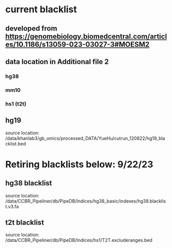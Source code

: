 # current blacklist
## developed from https://genomebiology.biomedcentral.com/articles/10.1186/s13059-023-03027-3#MOESM2
## data location in Additional file 2
### hg38
### mm10
### hs1 (t2t)

## hg19
source location: /data/khanlab3/gb_omics/processed_DATA/YueHu/cutrun_120822/hg19_blacklist.bed

# Retiring blacklists below: 9/22/23
## hg38 blacklist
source location: /data/CCBR_Pipeliner/db/PipeDB/Indices/hg38_basic/indexes/hg38.blacklist.v3.fa
## t2t blacklist
source location: /data/CCBR_Pipeliner/db/PipeDB/Indices/hs1/T2T.excluderanges.bed